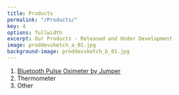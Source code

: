 ```yaml
---
title: Products
permalink: "/Products/"
key: 4
options: fullwidth
excerpt: Our Products - Released and Under Development
image: proddevsketch_a_01.jpg
background-image: proddevsketch_b_01.jpg
---
```


1. [Bluetooth Pulse Oximeter by Jumper](https://www.amazon.com/dp/B071XRG6SK) 
2. Thermometer
3. Other
